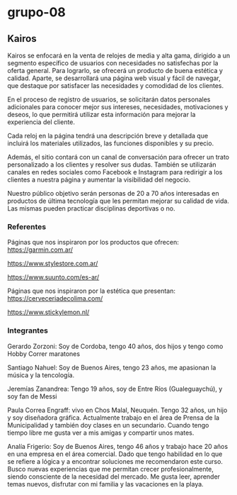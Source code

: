 # grupo-08
## Kairos

Kairos se enfocará en la venta de relojes de media y alta gama, dirigido a un segmento específico de usuarios con necesidades no satisfechas por la oferta general. Para lograrlo, se ofrecerá un producto de buena estética y calidad. Aparte, se desarrollará una página web visual y fácil de navegar, que destaque por satisfacer las necesidades y comodidad de los clientes.

En el proceso de registro de usuarios, se solicitarán datos personales adicionales para conocer mejor sus intereses, necesidades, motivaciones y deseos, lo que permitirá utilizar esta información para mejorar la experiencia del cliente.

Cada reloj en la página tendrá una descripción breve y detallada que incluirá los materiales utilizados, las funciones disponibles y su precio.

Además, el sitio contará con un canal de conversación para ofrecer un trato personalizado a los clientes y resolver sus dudas. También se utilizarán canales en redes sociales como Facebook e Instagram para redirigir a los clientes a nuestra página y aumentar la visibilidad del negocio.

Nuestro público objetivo serán personas de 20 a 70 años interesadas en productos de última tecnología que les permitan mejorar su calidad de vida. Las mismas pueden practicar disciplinas deportivas o no.


### Referentes
Páginas que nos inspiraron por los productos que ofrecen:
https://garmin.com.ar/

https://www.stylestore.com.ar/

https://www.suunto.com/es-ar/

Páginas que nos inspiraron por la estética que presentan:
https://cerveceriadecolima.com/

https://www.stickylemon.nl/


### Integrantes

Gerardo Zorzoni: Soy de Cordoba, tengo 40 años, dos hijos y tengo como Hobby Correr maratones

Santiago Nahuel: Soy de Buenos Aires, tengo 23 años, me apasionan la música y la tencología.

Jeremías Zanandrea: Tengo 19 años, soy de Entre Ríos (Gualeguaychú), y soy fan de Messi

Paula Correa Engraff: vivo en Chos Malal, Neuquén. Tengo 32 años, un hijo y soy diseñadora gráfica. Actualmente trabajo en el área de Prensa de la Municipalidad y también doy clases en un secundario. Cuando tengo tiempo libre me gusta ver a mis amigas y compartir unos mates.

Analía Frigerio: Soy de Buenos Aires, tengo 46 años y trabajo hace 20 años en una empresa en el área comercial.
Dado que tengo habilidad en lo que se refiere a lógica y a encontrar soluciones me recomendaron este curso.
Busco nuevas experiencias que me permitan crecer profesionalmente, siendo consciente de la necesidad del mercado.
Me gusta leer, aprender temas nuevos, disfrutar con mi familia y las vacaciones en la playa.
